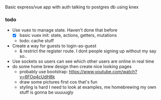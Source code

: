 Basic express/vue app with auth talking to postgres db using knex

### todo
- Use vuex to manage state. Haven't done that before
  - [x] basic vuex init: state, actions, getters, mutations
  - todo: cache stuff
- Create a way for guests to login-as-guest
  - & restrict the register route. I dont people signing up without my say so..
- Use sockets so users can see which other users are online in real time
- do some home brew design then create nice looking pages
  - probably use bootstrap: https://www.youtube.com/watch?v=6FOq4cUdH8k
  - draw some pictures first cos that's fun
  - styling is hard I need to look at examples, me homebrewing my own stuff is gonna be uuuuugly